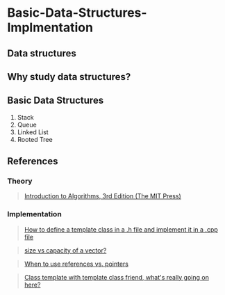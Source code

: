 # Basic-Data-Structures-Implmentation

## Data structures

## Why study data structures?

## Basic Data Structures
1. Stack
2. Queue
3. Linked List
4. Rooted Tree

## References

### Theory
>[Introduction to Algorithms, 3rd Edition (The MIT Press)](https://www.amazon.com/Introduction-Algorithms-3rd-MIT-Press/dp/0262033844)

### Implementation
>[How to define a template class in a .h file and implement it in a .cpp file](https://www.codeproject.com/Articles/48575/How-to-define-a-template-class-in-a-h-file-and-imp)

>[size vs capacity of a vector?](https://stackoverflow.com/questions/6296945/size-vs-capacity-of-a-vector)


>[When to use references vs. pointers  ](https://stackoverflow.com/questions/7058339/when-to-use-references-vs-pointers)

>[Class template with template class friend, what's really going on here?](https://stackoverflow.com/questions/8967521/class-template-with-template-class-friend-whats-really-going-on-here/37984519#37984519)

